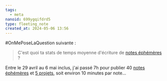 ```yaml
---
tags:
  - meta
nanoid: 699ygqifdrd5
type: fleeting_note
created_at: 2024-05-06 13:56
---
```

#OnMePoseLaQuestion suivante :

> C'est quoi ta stats de temps moyenne d'écriture de [notes éphémères](https://notes.sklein.xyz/Notes-%C3%A9ph%C3%A9m%C3%A8res/) ?

Entre le 29 avril au 6 mai inclus, j'ai passé 7h pour publier 40 [notes éphémères](https://notes.sklein.xyz/Notes-%C3%A9ph%C3%A9m%C3%A8res/) et [5 projets](https://notes.sklein.xyz/Projets/), soit environ 10 minutes par note…



